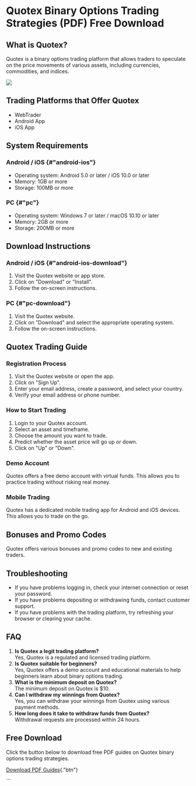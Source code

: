 # Quotex Binary Options Trading Strategies (PDF) Free Download

## What is Quotex?

Quotex is a binary options trading platform that allows traders to
speculate on the price movements of various assets, including
currencies, commodities, and indices.

[![](https://static.quotex.io/files/4_en/300_250.jpg)](https://traff.sbs/brokerqxlid)

## Trading Platforms that Offer Quotex

-   WebTrader
-   Android App
-   iOS App

## System Requirements

### Android / iOS {#"android-ios"}

-   Operating system: Android 5.0 or later / iOS 10.0 or later
-   Memory: 1GB or more
-   Storage: 100MB or more

### PC {#"pc"}

-   Operating system: Windows 7 or later / macOS 10.10 or later
-   Memory: 2GB or more
-   Storage: 200MB or more

## Download Instructions

### Android / iOS {#"android-ios-download"}

1.  Visit the Quotex website or app store.
2.  Click on "Download" or "Install".
3.  Follow the on-screen instructions.

### PC {#"pc-download"}

1.  Visit the Quotex website.
2.  Click on "Download" and select the appropriate operating
    system.
3.  Follow the on-screen instructions.

## Quotex Trading Guide

### Registration Process

1.  Visit the Quotex website or open the app.
2.  Click on "Sign Up".
3.  Enter your email address, create a password, and select your
    country.
4.  Verify your email address or phone number.

### How to Start Trading

1.  Login to your Quotex account.
2.  Select an asset and timeframe.
3.  Choose the amount you want to trade.
4.  Predict whether the asset price will go up or down.
5.  Click on "Up" or "Down".

### Demo Account

Quotex offers a free demo account with virtual funds. This allows you to
practice trading without risking real money.

### Mobile Trading

Quotex has a dedicated mobile trading app for Android and iOS devices.
This allows you to trade on the go.

## Bonuses and Promo Codes

Quotex offers various bonuses and promo codes to new and existing
traders.

## Troubleshooting

-   If you have problems logging in, check your internet connection or
    reset your password.
-   If you have problems depositing or withdrawing funds, contact
    customer support.
-   If you have problems with the trading platform, try refreshing your
    browser or clearing your cache.

## FAQ

1.  **Is Quotex a legit trading platform?**\
    Yes, Quotex is a regulated and licensed trading platform.
2.  **Is Quotex suitable for beginners?**\
    Yes, Quotex offers a demo account and educational materials to help
    beginners learn about binary options trading.
3.  **What is the minimum deposit on Quotex?**\
    The minimum deposit on Quotex is \$10.
4.  **Can I withdraw my winnings from Quotex?**\
    Yes, you can withdraw your winnings from Quotex using various
    payment methods.
5.  **How long does it take to withdraw funds from Quotex?**\
    Withdrawal requests are processed within 24 hours.

## Free Download

Click the button below to download free PDF guides on Quotex binary
options trading strategies.

[Download PDF
Guides](\%22https://traff.sbs/brokerqxsignup\%22){."btn"}

\`\`\`

